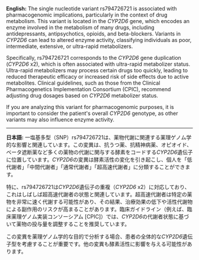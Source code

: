 **English:**
The single nucleotide variant rs794726721 is associated with pharmacogenomic implications, particularly in the context of drug metabolism. This variant is located in the *CYP2D6* gene, which encodes an enzyme involved in the metabolism of many drugs, including antidepressants, antipsychotics, opioids, and beta-blockers. Variants in *CYP2D6* can lead to altered enzyme activity, classifying individuals as poor, intermediate, extensive, or ultra-rapid metabolizers. 

Specifically, rs794726721 corresponds to the *CYP2D6* gene duplication (*CYP2D6* x2), which is often associated with ultra-rapid metabolizer status. Ultra-rapid metabolizers may process certain drugs too quickly, leading to reduced therapeutic efficacy or increased risk of side effects due to active metabolites. Clinical guidelines, such as those from the Clinical Pharmacogenetics Implementation Consortium (CPIC), recommend adjusting drug dosages based on *CYP2D6* metabolizer status.

If you are analyzing this variant for pharmacogenomic purposes, it is important to consider the patient's overall *CYP2D6* genotype, as other variants may also influence enzyme activity.

---

**日本語:**
一塩基多型（SNP）rs794726721は、薬物代謝に関連する薬理ゲノム学的な影響と関連しています。この変異は、抗うつ薬、抗精神病薬、オピオイド、ベータ遮断薬など多くの薬物の代謝に関与する酵素をコードする*CYP2D6*遺伝子に位置しています。*CYP2D6*の変異は酵素活性の変化を引き起こし、個人を「低代謝者」「中間代謝者」「通常代謝者」「超高速代謝者」に分類することができます。

特に、rs794726721は*CYP2D6*遺伝子の重複（*CYP2D6* x2）に対応しており、これはしばしば超高速代謝者の状態と関連しています。超高速代謝者は特定の薬物を非常に速く代謝する可能性があり、その結果、治療効果の低下や活性代謝物による副作用のリスクが高まることがあります。臨床ガイドライン（例えば、臨床薬理ゲノム実装コンソーシアム [CPIC]）では、*CYP2D6*の代謝者状態に基づいて薬物の投与量を調整することを推奨しています。

この変異を薬理ゲノム学的な目的で分析する場合、患者の全体的な*CYP2D6*遺伝子型を考慮することが重要です。他の変異も酵素活性に影響を与える可能性があります。